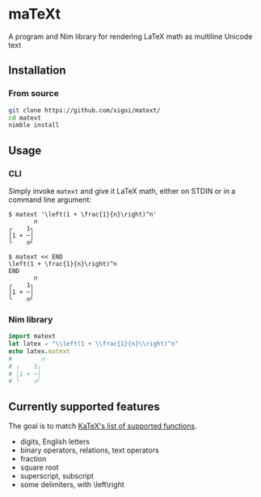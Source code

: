 # maTeXt

A program and Nim library for rendering LaTeX math as multiline Unicode text

## Installation

### From source

```sh
git clone https://github.com/xigoi/matext/
cd matext
nimble install
```

## Usage

### CLI

Simply invoke `matext` and give it LaTeX math, either on STDIN or in a command line argument:

```
$ matext '\left(1 + \frac{1}{n}\right)^n'
       𝑛
╭    1╮
│1 + ─│
╰    𝑛╯

$ matext << END
\left(1 + \frac{1}{n}\right)^n
END
       𝑛
╭    1╮
│1 + ─│
╰    𝑛╯
```

### Nim library

```nim
import matext
let latex = "\\left(1 + \\frac{1}{n}\\right)^n"
echo latex.matext
#        𝑛
# ╭    1╮
# │1 + ─│
# ╰    𝑛╯
```

## Currently supported features

The goal is to match [KaTeX's list of supported functions](https://katex.org/docs/supported.html).

- digits, English letters
- binary operators, relations, text operators
- fraction
- square root
- superscript, subscript
- some delimiters, with \left\right
